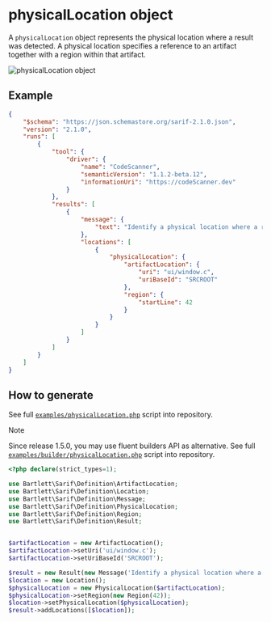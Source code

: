 <!-- markdownlint-disable MD013 -->
# physicalLocation object

A `physicalLocation` object represents the physical location where a result was detected.
A physical location specifies a reference to an artifact together with a region within that artifact.

![physicalLocation object](../assets/images/reference-physical-location.graphviz.svg)

## Example

```json
{
    "$schema": "https://json.schemastore.org/sarif-2.1.0.json",
    "version": "2.1.0",
    "runs": [
        {
            "tool": {
                "driver": {
                    "name": "CodeScanner",
                    "semanticVersion": "1.1.2-beta.12",
                    "informationUri": "https://codeScanner.dev"
                }
            },
            "results": [
                {
                    "message": {
                        "text": "Identify a physical location where a result was detected."
                    },
                    "locations": [
                        {
                            "physicalLocation": {
                                "artifactLocation": {
                                    "uri": "ui/window.c",
                                    "uriBaseId": "SRCROOT"
                                },
                                "region": {
                                    "startLine": 42
                                }
                            }
                        }
                    ]
                }
            ]
        }
    ]
}
```

## How to generate

See full [`examples/physicalLocation.php`][example-script] script into repository.

> [!NOTE]
> Since release 1.5.0, you may use fluent builders API as alternative.
> See full [`examples/builder/physicalLocation.php`][example-builder] script into repository.

[example-script]: https://github.com/llaville/sarif-php-sdk/blob/master/examples/physicalLocation.php
[example-builder]: https://github.com/llaville/sarif-php-sdk/blob/master/examples/builder/physicalLocation.php

```php
<?php declare(strict_types=1);

use Bartlett\Sarif\Definition\ArtifactLocation;
use Bartlett\Sarif\Definition\Location;
use Bartlett\Sarif\Definition\Message;
use Bartlett\Sarif\Definition\PhysicalLocation;
use Bartlett\Sarif\Definition\Region;
use Bartlett\Sarif\Definition\Result;


$artifactLocation = new ArtifactLocation();
$artifactLocation->setUri('ui/window.c');
$artifactLocation->setUriBaseId('SRCROOT');

$result = new Result(new Message('Identify a physical location where a result was detected.'));
$location = new Location();
$physicalLocation = new PhysicalLocation($artifactLocation);
$physicalLocation->setRegion(new Region(42));
$location->setPhysicalLocation($physicalLocation);
$result->addLocations([$location]);

```
